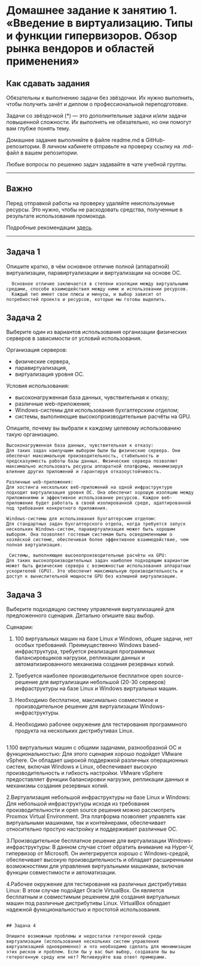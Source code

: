 
# Домашнее задание к занятию 1.  «Введение в виртуализацию. Типы и функции гипервизоров. Обзор рынка вендоров и областей применения»


## Как сдавать задания

Обязательны к выполнению задачи без звёздочки. Их нужно выполнить, чтобы получить зачёт и диплом о профессиональной переподготовке.

Задачи со звёздочкой (*) — это дополнительные задачи и/или задачи повышенной сложности. Их выполнять не обязательно, но они помогут вам глубже понять тему.

Домашнее задание выполняйте в файле readme.md в GitHub-репозитории. В личном кабинете отправьте на проверку ссылку на .md-файл в вашем репозитории.

Любые вопросы по решению задач задавайте в чате учебной группы.

---

## Важно

Перед отправкой работы на проверку удаляйте неиспользуемые ресурсы.
Это нужно, чтобы не расходовать средства, полученные в результате использования промокода.

Подробные рекомендации [здесь](https://github.com/netology-code/virt-homeworks/blob/virt-11/r/README.md).

---

## Задача 1

Опишите кратко, в чём основное отличие полной (аппаратной) виртуализации, паравиртуализации и виртуализации на основе ОС.   
  ```
    Основное отличие заключается в степени изоляции между виртуальными средами, способе взаимодействия между ними и использовании ресурсов.
    Каждый тип имеет свои плюсы и минусы, и выбор зависит от потребностей проекта и ресурсов, которые мы готовы выделить.
  ```

## Задача 2

Выберите один из вариантов использования организации физических серверов в зависимости от условий использования.

Организация серверов:

- физические сервера,
- паравиртуализация,
- виртуализация уровня ОС.

Условия использования:

- высоконагруженная база данных, чувствительная к отказу;
- различные web-приложения;
- Windows-системы для использования бухгалтерским отделом;
- системы, выполняющие высокопроизводительные расчёты на GPU.

Опишите, почему вы выбрали к каждому целевому использованию такую организацию.


```
Высоконагруженная база данных, чувствительная к отказу:
Для таких задач наилучшим выбором были бы физические сервера. Они обеспечат максимальную производительность, стабильность и предсказуемость работы базы данных. Физические сервера позволяют максимально использовать ресурсы аппаратной платформы, минимизируя влияние других приложений и гарантируя отказоустойчивость.   

Различные web-приложения:
Для хостинга нескольких веб-приложений на одной инфраструктуре подходит виртуализация уровня ОС. Она обеспечит хорошую изоляцию между приложениями и эффективное использование ресурсов. Каждое веб-приложение будет работать в своей изолированной среде, адаптированной под требования конкретного приложения.   

Windows-системы для использования бухгалтерским отделом:
Для стандартных задач бухгалтерского отдела, когда требуется запуск нескольких Windows-систем, паравиртуализация может быть хорошим выбором. Она позволяет гостевым системам быть осведомленными о хозяйской системе, обеспечивая более эффективное взаимодействие, чем полная виртуализация.   

 Системы, выполняющие высокопроизводительные расчёты на GPU:
Для таких высокопроизводительных задач наиболее подходящим вариантом может быть физические сервера с возможностью использования аппаратных ускорителей (GPU). Это обеспечит максимальную производительность и доступ к вычислительной мощности GPU без излишней виртуализации.
```

## Задача 3

Выберите подходящую систему управления виртуализацией для предложенного сценария. Детально опишите ваш выбор.

Сценарии:

1. 100 виртуальных машин на базе Linux и Windows, общие задачи, нет особых требований. Преимущественно Windows based-инфраструктура, требуется реализация программных балансировщиков нагрузки, репликации данных и автоматизированного механизма создания резервных копий.
2. Требуется наиболее производительное бесплатное open source-решение для виртуализации небольшой (20-30 серверов) инфраструктуры на базе Linux и Windows виртуальных машин.
3. Необходимо бесплатное, максимально совместимое и производительное решение для виртуализации Windows-инфраструктуры.
4. Необходимо рабочее окружение для тестирования программного продукта на нескольких дистрибутивах Linux.

   ```
1.100 виртуальных машин с общими задачами, разнообразной ОС и функциональностью:
Для этого сценария хорошо подойдет VMware vSphere. Он обладает широкой поддержкой различных операционных систем, включая Windows и Linux, обеспечивает высокую производительность и гибкость настройки. VMware vSphere предоставляет функции балансировки нагрузки, репликации данных и механизмы создания резервных копий.

2.Виртуализация небольшой инфраструктуры на базе Linux и Windows:
Для небольшой инфраструктуры исходя из требования производительности и open source решения можно рассмотреть Proxmox Virtual Environment. Эта платформа позволяет управлять как виртуальными машинами, так и контейнерами, обеспечивает относительно простую настройку и поддерживает различные ОС.

3.Производительное бесплатное решение для виртуализации Windows-инфраструктуры:
В данном случае стоит обратить внимание на Hyper-V, гипервизор от Microsoft. Он интегрируется хорошо с Windows-средой, обеспечивает высокую производительность и обладает расширенными возможностями для управления виртуальными машинами, включая функции совместимости и автоматизации.

4.Рабочее окружение для тестирования на различных дистрибутивах Linux:
В этом случае подойдет Oracle VirtualBox. Он является бесплатным и совместимым решением для создания виртуальных машин под различные дистрибутивы Linux. VirtualBox обладает надежной функциональностью и простотой использования.
   ```

## Задача 4

Опишите возможные проблемы и недостатки гетерогенной среды виртуализации (использования нескольких систем управления виртуализацией одновременно) и что необходимо сделать для минимизации этих рисков и проблем. Если бы у вас был выбор, создавали бы вы гетерогенную среду или нет? Мотивируйте ваш ответ примерами.

